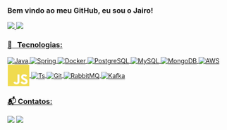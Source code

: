 ### Bem vindo ao meu GitHub, eu sou o Jairo! 

<div>
  <a href="https://github.com/AkaJarius">
  <img height="165em" src="https://github-readme-stats.vercel.app/api?username=AkaJarius&show_icons=true&theme=dracula&include_all_commits=true&count_private=true"/>
  <img height="165em" src="https://github-readme-stats.vercel.app/api/top-langs/?username=AkaJarius&layout=compact&langs_count=7&theme=dracula"/>
</div>

### <b>:brain: &nbsp; Tecnologias:</b></summary><br/>
<div>
  <img align="center" alt="Java" height="60" width="60" src="https://cdn.jsdelivr.net/gh/devicons/devicon@latest/icons/java/java-original.svg">
  <img align="center" alt="Spring" height="50" width="50" src="https://cdn.jsdelivr.net/gh/devicons/devicon@latest/icons/spring/spring-original.svg">
  <img align="center" alt="Docker" style="text-align: start;"height="60" width="60" src="https://cdn.jsdelivr.net/gh/devicons/devicon@latest/icons/docker/docker-original.svg">
  <img align="center" alt="PostgreSQL" height="50" width="50" src="https://cdn.jsdelivr.net/gh/devicons/devicon@latest/icons/postgresql/postgresql-original.svg">
  <img align="center" alt="MySQL" height="60" width="60" src="https://cdn.jsdelivr.net/gh/devicons/devicon@latest/icons/mysql/mysql-original.svg" />
  <img align="center" alt="MongoDB" height="60" width="60" src="https://cdn.jsdelivr.net/gh/devicons/devicon@latest/icons/mongodb/mongodb-original.svg">
  <img align="center" alt="AWS" height="60" width="60" src="https://cdn.jsdelivr.net/gh/devicons/devicon@latest/icons/amazonwebservices/amazonwebservices-original-wordmark.svg">
  <img align="center" alt="Js" height="50" width="50" src="https://raw.githubusercontent.com/devicons/devicon/master/icons/javascript/javascript-plain.svg">
  <img align="center" alt="Ts" height="50" width="50" src="https://cdn.jsdelivr.net/gh/devicons/devicon@latest/icons/typescript/typescript-plain.svg">
  <img align="center" alt="Git" height="50" width="50" src="https://cdn.jsdelivr.net/gh/devicons/devicon/icons/git/git-original.svg">
  <img align="center" alt="RabbitMQ" height="50" width="50" src="https://cdn.jsdelivr.net/gh/devicons/devicon@latest/icons/rabbitmq/rabbitmq-original.svg" />
  <img align="center" alt="Kafka" height="50" width="50" src="https://cdn.jsdelivr.net/gh/devicons/devicon@latest/icons/apachekafka/apachekafka-original.svg">
</div>
  
  ###

### 📬 Contatos:
<div>
  <a href="https://www.linkedin.com/in/jairo-alberto-16a6ab1b6/" target="_blank"><img src="https://img.shields.io/badge/-LinkedIn-%230077B5?style=for-the-badge&logo=linkedin&logoColor=white" target="_blank"></a>
  <a href = "mailto:jairo.albertto@gmail.com"><img src="https://img.shields.io/badge/-Gmail-%23333?style=for-the-badge&logo=gmail&logoColor=white" target="_blank"></a>
</div>
